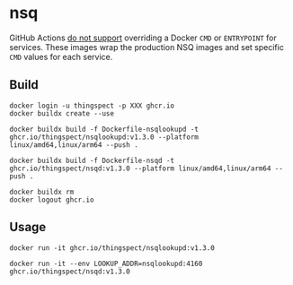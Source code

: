 # nsq

GitHub Actions
[do not support](https://github.community/t/how-do-i-properly-override-a-service-entrypoint/17435)
overriding a Docker `CMD` or `ENTRYPOINT` for services. These images wrap the
production NSQ images and set specific `CMD` values for each service.

## Build

```
docker login -u thingspect -p XXX ghcr.io
docker buildx create --use

docker buildx build -f Dockerfile-nsqlookupd -t ghcr.io/thingspect/nsqlookupd:v1.3.0 --platform linux/amd64,linux/arm64 --push .

docker buildx build -f Dockerfile-nsqd -t ghcr.io/thingspect/nsqd:v1.3.0 --platform linux/amd64,linux/arm64 --push .

docker buildx rm
docker logout ghcr.io
```

## Usage

```
docker run -it ghcr.io/thingspect/nsqlookupd:v1.3.0

docker run -it --env LOOKUP_ADDR=nsqlookupd:4160 ghcr.io/thingspect/nsqd:v1.3.0
```
